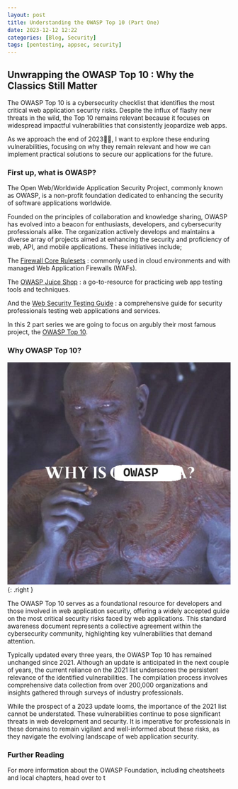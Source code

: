 ```yaml
---
layout: post
title: Understanding the OWASP Top 10 (Part One)
date: 2023-12-12 12:22
categories: [Blog, Security]
tags: [pentesting, appsec, security] 
---
```


## Unwrapping the OWASP Top 10 : Why the Classics Still Matter

The OWASP Top 10 is a cybersecurity checklist that identifies the most critical web application security risks. Despite the influx of flashy new threats in the wild, the Top 10 remains relevant because it focuses on widespread impactful vulnerabilities that consistently jeopardize web apps. 

As we approach the end of 2023🎄✨, I want to explore these enduring vulnerabilities, focusing on why they remain relevant and how we can implement practical solutions to secure our applications for the future.

### First up, what is OWASP?
The Open Web/Worldwide Application Security Project, commonly known as OWASP, is a non-profit foundation dedicated to enhancing the security of software applications worldwide. 

Founded on the principles of collaboration and knowledge sharing, OWASP has evolved into a beacon for enthusiasts, developers, and cybersecurity professionals alike. The organization actively develops and maintains a diverse array of projects aimed at enhancing the security and proficiency of web, API, and mobile applications. These initiatives include;
 
 The [Firewall Core Rulesets](https://owasp.org/www-project-modsecurity-core-rule-set/) 
 : commonly used in cloud environments and with managed Web Application Firewalls (WAFs).

 The [OWASP Juice Shop](https://owasp.org/www-project-juice-shop/)
 : a go-to-resource for practicing web app testing tools and techniques.
 
 And the [Web Security Testing Guide](https://owasp.org/www-project-web-security-testing-guide/)
 : a comprehensive guide for security professionals testing web applications and services.

In this 2 part series we are going to focus on argubly their most famous project, the [OWASP Top 10](https://owasp.org/www-project-top-ten/).

### Why OWASP Top 10?
![Why is OWASP](/assets/img/OWASP-top-10/Why-is-OWASP.png){: .right }

The OWASP Top 10 serves as a foundational resource for developers and those involved in web application security, offering a widely accepted guide on the most critical security risks faced by web applications. This standard awareness document represents a collective agreement within the cybersecurity community, highlighting key vulnerabilities that demand attention.

Typically updated every three years, the OWASP Top 10 has remained unchanged since 2021. Although an update is anticipated in the next couple of years, the current reliance on the 2021 list underscores the persistent relevance of the identified vulnerabilities. The compilation process involves comprehensive data collection from over 200,000 organizations and insights gathered through surveys of industry professionals.

While the prospect of a 2023 update looms, the importance of the 2021 list cannot be understated. These vulnerabilities continue to pose significant threats in web development and security. It is imperative for professionals in these domains to remain vigilant and well-informed about these risks, as they navigate the evolving landscape of web application security.


### Further Reading

For more information about the OWASP Foundation, including cheatsheets and local chapters, head over to t